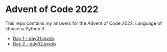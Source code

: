 # Advent of Code 2022

This repo contains my answers for the Advent of Code 2022. 
Language of choice is Python 3.

* [Day 1 - day01.ipynb](day01.ipynb)
* [Day 2 - day02.ipynb](day02.ipynb)
